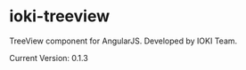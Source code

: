 ioki-treeview
=============

TreeView component for AngularJS. Developed by IOKI Team.

Current Version: 0.1.3